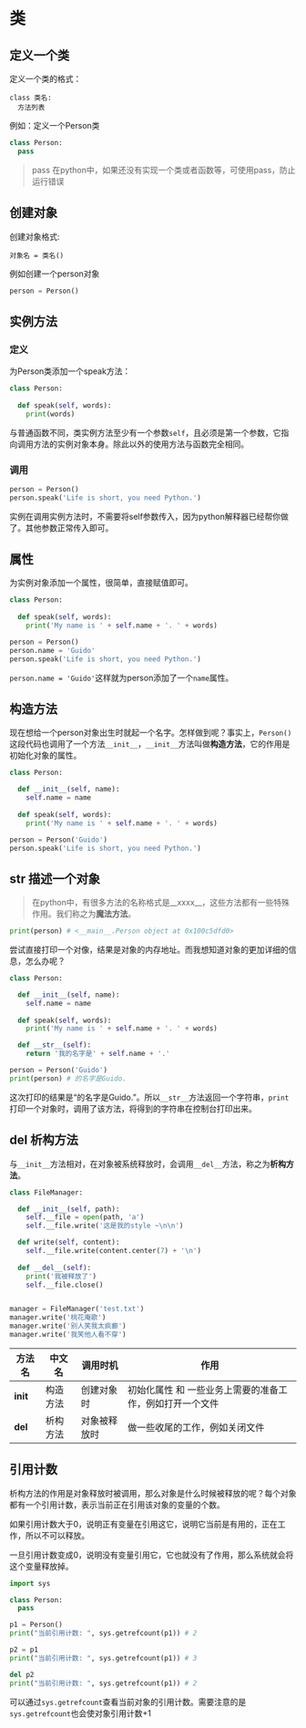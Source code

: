 # 类

## 定义一个类

定义一个类的格式：

```
class 类名:
  方法列表
```

例如：定义一个Person类

```python
class Person:
  pass
```

> pass 在python中，如果还没有实现一个类或者函数等，可使用pass，防止运行错误

## 创建对象

创建对象格式:

```
对象名 = 类名()
```

例如创建一个person对象

```python
person = Person()
```

## 实例方法

### 定义

为Person类添加一个speak方法：

```python
class Person:
  
  def speak(self, words):
    print(words)
```

与普通函数不同，类实例方法至少有一个参数`self`，且必须是第一个参数，它指向调用方法的实例对象本身。除此以外的使用方法与函数完全相同。

### 调用

```python
person = Person()
person.speak('Life is short, you need Python.')
```

实例在调用实例方法时，不需要将self参数传入，因为python解释器已经帮你做了。其他参数正常传入即可。

## 属性

为实例对象添加一个属性，很简单，直接赋值即可。

```python
class Person:
  
  def speak(self, words):
    print('My name is ' + self.name + '. ' + words)

person = Person()
person.name = 'Guido'
person.speak('Life is short, you need Python.')
```

`person.name = 'Guido'`这样就为person添加了一个`name`属性。

## 构造方法

现在想给一个person对象出生时就起一个名字。怎样做到呢？事实上，`Person()`这段代码也调用了一个方法`__init__`，`__init__`方法叫做**构造方法**，它的作用是初始化对象的属性。

```python
class Person:

  def __init__(self, name):
    self.name = name
  
  def speak(self, words):
    print('My name is ' + self.name + '. ' + words)

person = Person('Guido')
person.speak('Life is short, you need Python.')
```

## __str__ 描述一个对象

> 在python中，有很多方法的名称格式是__xxxx__，这些方法都有一些特殊作用。我们称之为**魔法方法**。

```python
print(person) # <__main__.Person object at 0x100c5dfd0>
```

尝试直接打印一个对像，结果是对象的内存地址。而我想知道对象的更加详细的信息，怎么办呢？

```python
class Person:

  def __init__(self, name):
    self.name = name
  
  def speak(self, words):
    print('My name is ' + self.name + '. ' + words)

  def __str__(self):
    return '我的名字是' + self.name + '.'

person = Person('Guido')
print(person) # 的名字是Guido.
```

这次打印的结果是“的名字是Guido.”。所以`__str__`方法返回一个字符串，`print`打印一个对象时，调用了该方法，将得到的字符串在控制台打印出来。

## __del__ 析构方法

与`__init__`方法相对，在对象被系统释放时，会调用`__del__`方法，称之为**析构方法**。

```python
class FileManager:

  def __init__(self, path):
    self.__file = open(path, 'a')
    self.__file.write('这是我的style ~\n\n')

  def write(self, content):
    self.__file.write(content.center(7) + '\n')
  
  def __del__(self):
    print('我被释放了')
    self.__file.close()


manager = FileManager('test.txt')
manager.write('桃花庵歌')
manager.write('别人笑我太疯癫')
manager.write('我笑他人看不穿')
```

| 方法名 | 中文名 | 调用时机 | 作用 |
| ---- | ---- | ---- | ---- |
| __init__ | 构造方法 | 创建对象时 | 初始化属性 和 一些业务上需要的准备工作，例如打开一个文件 |
| __del__ | 析构方法 | 对象被释放时 | 做一些收尾的工作，例如关闭文件 |

## 引用计数

析构方法的作用是对象释放时被调用，那么对象是什么时候被释放的呢？每个对象都有一个引用计数，表示当前正在引用该对象的变量的个数。

如果引用计数大于0，说明正有变量在引用这它，说明它当前是有用的，正在工作，所以不可以释放。

一旦引用计数变成0，说明没有变量引用它，它也就没有了作用，那么系统就会将这个变量释放掉。

```python
import sys

class Person:
  pass

p1 = Person()
print("当前引用计数: ", sys.getrefcount(p1)) # 2

p2 = p1
print("当前引用计数: ", sys.getrefcount(p1)) # 3

del p2
print("当前引用计数: ", sys.getrefcount(p1)) # 2
```

可以通过`sys.getrefcount`查看当前对象的引用计数。需要注意的是`sys.getrefcount`也会使对象引用计数+1



